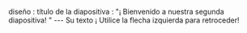 diseño : título de la diapositiva
 : "¡ Bienvenido a nuestra segunda diapositiva! " 
--- Su texto ¡ Utilice la flecha izquierda para retroceder!
